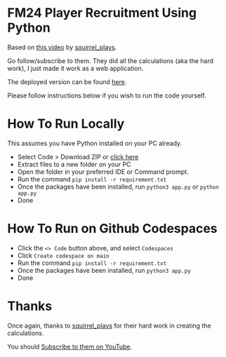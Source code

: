 # FM24 Player Recruitment Using Python

Based on [this video](https://www.youtube.com/watch?v=hnAuOakqR90) by [squirrel_plays](https://twitter.com/playingsquirrel).

Go follow/subscribe to them. They did all the calculations (aka the hard work), I just made it work as a web application.

The deployed version can be found [here](https://fm-recruitment-2ac38cc99aa0.herokuapp.com/).

Please follow instructions below if you wish to run the code yourself.

# How To Run Locally

This assumes you have Python installed on your PC already.

* Select Code > Download ZIP or [click here](https://github.com/Fatheed7/FM/archive/refs/heads/main.zip)
* Extract files to a new folder on your PC
* Open the folder in your preferred IDE or Command prompt.
* Run the command `pip install -r requirement.txt`
* Once the packages have been installed, run `python3 app.py` or `python app.py`
* Done

# How To Run on Github Codespaces

* Click the `<> Code` button above, and select `Codespaces`
* Click `Create codespace on main`
* Run the command `pip install -r requirement.txt`
* Once the packages have been installed, run `python3 app.py`
* Done

# Thanks

Once again, thanks to [squirrel_plays](https://twitter.com/playingsquirrel) for their hard work in creating the calculations. 

You should [Subscribe to them on YouTube](https://www.youtube.com/@squirrel_plays_fof4318).